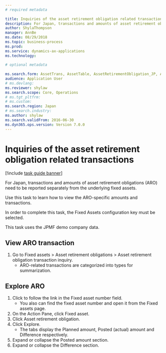 ```yaml
--- 
# required metadata 
 
title: Inquiries of the asset retirement obligation related transactions
description: For Japan, transactions and amounts of asset retirement obligations (ARO) need to be reported separately from the underlying fixed assets. 
author: ShylaThompson
manager: AnnBe 
ms.date: 08/29/2018
ms.topic: business-process 
ms.prod:  
ms.service: dynamics-ax-applications 
ms.technology:  
 
# optional metadata 
 
ms.search.form: AssetTrans, AssetTable, AssetRetirementObligation_JP, AssetRetirementObligationExplorer_JP   
audience: Application User 
# ms.devlang:  
ms.reviewer: shylaw
ms.search.scope: Core, Operations 
# ms.tgt_pltfrm:  
# ms.custom:  
ms.search.region: Japan
# ms.search.industry: 
ms.author: shylaw
ms.search.validFrom: 2016-06-30 
ms.dyn365.ops.version: Version 7.0.0 
---
```

# Inquiries of the asset retirement obligation related transactions

[!include [task guide banner](../../includes/task-guide-banner.md)]

For Japan, transactions and amounts of asset retirement obligations (ARO) need to be reported separately from the underlying fixed assets. 



Use this task to learn how to view the ARO-specific amounts and transactions. 



In order to complete this task, the Fixed Assets configuration key must be selected.



This task uses the JPMF demo company data.


## View ARO transaction
1. Go to Fixed assets > Asset retirement obligations > Asset retirement obligation transaction inquiry.
    * ARO-related transactions are categorized into types for summarization.  

## Explore ARO
1. Click to follow the link in the Fixed asset number field.
    * You also can find the fixed asset number and open it from the Fixed assets page.  
2. On the Action Pane, click Fixed asset.
3. Click Asset retirement obligation.
4. Click Explore.
    * The tabs display the Planned amount, Posted (actual) amount and Difference respectively.  
5. Expand or collapse the Posted amount section.
6. Expand or collapse the Difference section.


